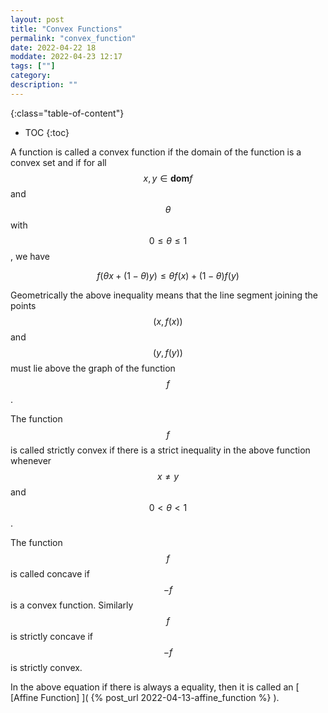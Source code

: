 ```yaml
---
layout: post
title: "Convex Functions"
permalink: "convex_function"
date: 2022-04-22 18
moddate: 2022-04-23 12:17
tags: [""]
category:
description: ""
---
```


{:class="table-of-content"}
* TOC 
{:toc}

A function is called a convex function if the domain of the function is a convex
set and if for all $$x,y \in \boldsymbol{dom} f$$ and $$\theta$$ with $$0 \leq \theta \leq
1$$, we have 

$$ f(\theta x + (1-\theta) y) \leq \theta f(x) + (1-\theta) f(y)$$

Geometrically the above inequality means that the line segment joining the points $$(x, f(x))$$
and $$(y, f(y))$$ must lie above the graph of the function $$f$$. 

The function $$f$$ is called strictly convex if there is a strict inequality in
the above function whenever $$x \neq y$$ and $$0 < \theta <  1$$.

The function $$f$$ is called concave if $$-f$$ is a convex function. Similarly
$$f$$ is strictly concave if $$-f$$ is strictly convex.

In the above equation if there is always a equality, then it is called an
[ [Affine Function] ]( {% post_url 2022-04-13-affine_function %} ).
